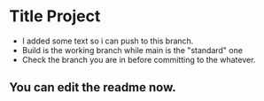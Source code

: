 # Title Project 
- I added some text so i can push to this branch.
- Build is the working branch while main is the "standard" one 
- Check the branch you are in before committing to the whatever.

## You can edit the readme now.
